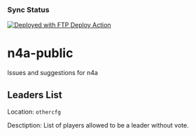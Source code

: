 ### Sync Status

[<img alt="Deployed with FTP Deploy Action" src="https://img.shields.io/badge/Deployed With-FTP DEPLOY ACTION-%3CCOLOR%3E?style=for-the-badge&color=2b9348">](https://github.com/net4allru/n4a-public/actions)


# n4a-public
Issues and suggestions for n4a


## Leaders List

Location: `othercfg`

Desctiption: List of players allowed to be a leader without vote.
